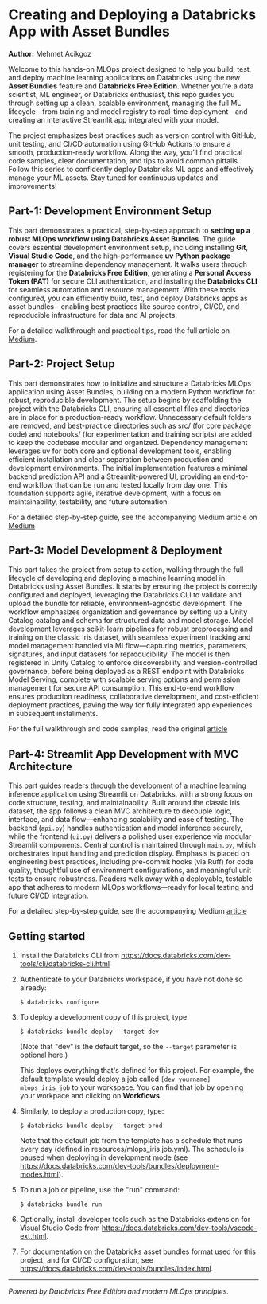 # Creating and Deploying a Databricks App with Asset Bundles


**Author:** Mehmet Acikgoz

Welcome to this hands-on MLOps project designed to help you build, test, and deploy machine learning applications on Databricks using the new **Asset Bundles** feature and **Databricks Free Edition**. Whether you’re a data scientist, ML engineer, or Databricks enthusiast, this repo guides you through setting up a clean, scalable environment, managing the full ML lifecycle—from training and model registry to real-time deployment—and creating an interactive Streamlit app integrated with your model.

The project emphasizes best practices such as version control with GitHub, unit testing, and CI/CD automation using GitHub Actions to ensure a smooth, production-ready workflow. Along the way, you’ll find practical code samples, clear documentation, and tips to avoid common pitfalls. Follow this series to confidently deploy Databricks ML apps and effectively manage your ML assets. Stay tuned for continuous updates and improvements!

## Part-1: Development Environment Setup
This part demonstrates a practical, step-by-step approach to **setting up a robust MLOps workflow using Databricks Asset Bundles**. The guide covers essential development environment setup, including installing **Git**, **Visual Studio Code**, and the high-performance **uv Python package manager** to streamline dependency management. It walks users through registering for the **Databricks Free Edition**, generating a **Personal Access Token (PAT)** for secure CLI authentication, and installing the **Databricks CLI** for seamless automation and resource management. With these tools configured, you can efficiently build, test, and deploy Databricks apps as asset bundles—enabling best practices like source control, CI/CD, and reproducible infrastructure for data and AI projects.

For a detailed walkthrough and practical tips, read the full article on [Medium](https://medium.com/@macikgozm/creating-and-deploying-a-databricks-app-with-asset-bundles-5ab51d552656).

## Part-2: Project Setup
This part demonstrates how to initialize and structure a Databricks MLOps application using Asset Bundles, building on a modern Python workflow for robust, reproducible development. The setup begins by scaffolding the project with the Databricks CLI, ensuring all essential files and directories are in place for a production-ready workflow. Unnecessary default folders are removed, and best-practice directories such as src/ (for core package code) and notebooks/ (for experimentation and training scripts) are added to keep the codebase modular and organized. Dependency management leverages uv for both core and optional development tools, enabling efficient installation and clear separation between production and development environments. The initial implementation features a minimal backend prediction API and a Streamlit-powered UI, providing an end-to-end workflow that can be run and tested locally from day one. This foundation supports agile, iterative development, with a focus on maintainability, testability, and future automation.

For a detailed step-by-step guide, see the accompanying Medium article on [Medium](https://medium.com/@macikgozm/creating-and-deploying-a-databricks-app-with-asset-bundles-f9395eb46f91)


## Part-3: Model Development & Deployment  
This part takes the project from setup to action, walking through the full lifecycle of developing and deploying a machine learning model in Databricks using Asset Bundles. It starts by ensuring the project is correctly configured and deployed, leveraging the Databricks CLI to validate and upload the bundle for reliable, environment-agnostic development. The workflow emphasizes organization and governance by setting up a Unity Catalog catalog and schema for structured data and model storage. Model development leverages scikit-learn pipelines for robust preprocessing and training on the classic Iris dataset, with seamless experiment tracking and model management handled via MLflow—capturing metrics, parameters, signatures, and input datasets for reproducibility. The model is then registered in Unity Catalog to enforce discoverability and version-controlled governance, before being deployed as a REST endpoint with Databricks Model Serving, complete with scalable serving options and permission management for secure API consumption. This end-to-end workflow ensures production readiness, collaborative development, and cost-efficient deployment practices, paving the way for fully integrated app experiences in subsequent installments.

For the full walkthrough and code samples, read the original [article](https://medium.com/@macikgozm/creating-and-deploying-a-databricks-app-with-asset-bundles-03382a648e90)


## Part-4: Streamlit App Development with MVC Architecture  
This part guides readers through the development of a machine learning inference application using Streamlit on Databricks, with a strong focus on code structure, testing, and maintainability. Built around the classic Iris dataset, the app follows a clean MVC architecture to decouple logic, interface, and data flow—enhancing scalability and ease of testing. The backend (`api.py`) handles authentication and model inference securely, while the frontend (`ui.py`) delivers a polished user experience via modular Streamlit components. Central control is maintained through `main.py`, which orchestrates input handling and prediction display. Emphasis is placed on engineering best practices, including pre-commit hooks (via Ruff) for code quality, thoughtful use of environment configurations, and meaningful unit tests to ensure robustness. Readers walk away with a deployable, testable app that adheres to modern MLOps workflows—ready for local testing and future CI/CD integration.

For a detailed step-by-step guide, see the accompanying Medium  [article](https://medium.com/@macikgozm/creating-and-deploying-a-databricks-app-with-asset-bundles-c16278cc9c82)


## Getting started

1. Install the Databricks CLI from https://docs.databricks.com/dev-tools/cli/databricks-cli.html

2. Authenticate to your Databricks workspace, if you have not done so already:
    ```
    $ databricks configure
    ```

3. To deploy a development copy of this project, type:
    ```
    $ databricks bundle deploy --target dev
    ```
    (Note that "dev" is the default target, so the `--target` parameter
    is optional here.)

    This deploys everything that's defined for this project.
    For example, the default template would deploy a job called
    `[dev yourname] mlops_iris_job` to your workspace.
    You can find that job by opening your workpace and clicking on **Workflows**.

4. Similarly, to deploy a production copy, type:
   ```
   $ databricks bundle deploy --target prod
   ```

   Note that the default job from the template has a schedule that runs every day
   (defined in resources/mlops_iris.job.yml). The schedule
   is paused when deploying in development mode (see
   https://docs.databricks.com/dev-tools/bundles/deployment-modes.html).

5. To run a job or pipeline, use the "run" command:
   ```
   $ databricks bundle run
   ```
6. Optionally, install developer tools such as the Databricks extension for Visual Studio Code from
   https://docs.databricks.com/dev-tools/vscode-ext.html.

7. For documentation on the Databricks asset bundles format used
   for this project, and for CI/CD configuration, see
   https://docs.databricks.com/dev-tools/bundles/index.html.


---
*Powered by Databricks Free Edition and modern MLOps principles.*
